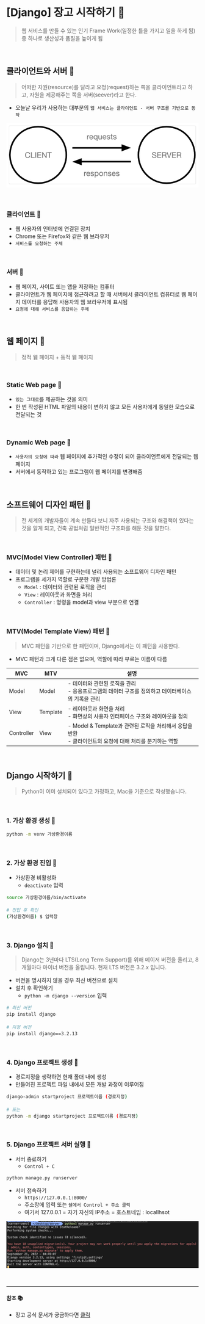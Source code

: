 # [Django] 장고 시작하기 📝

> 웹 서비스를 만들 수 있는 인기 Frame Work(일정한 틀을 가지고 일을 하게 됨) 중 하나로 생산성과 품질을 높이게 됨

<br />

## **클라이언트와 서버 💭**

> 어떠한 자원(resource)를 달라고 요청(request)하는 쪽을 클라이언트라고 하고, 자원을 제공해주는 쪽을 서버(seever)라고 한다.

- 오늘날 우리가 사용하는 대부분의 `웹 서비스는 클라이언트 - 서버 구조를 기반으로 동작`

![](./img/start-01.png)

<br />

### **클라이언트 📗**

- 웹 사용자의 인터넷에 연결된 장치
- Chrome 또는 Firefox와 같은 웹 브라우저
- `서비스를 요청하는 주체`

<br />

### **서버 📗**

- 웹 페이지, 사이트 또는 앱을 저장하는 컴퓨터
- 클라이언트가 웹 페이지에 접근하려고 할 때 서버에서 클라이언트 컴퓨터로 웹 페이지 데이터를 응답해 사용자의 웹 브라우저에 표시됨
- `요청에 대해 서비스를 응답하는 주체`

<br />

## **웹 페이지 💭**

> 정적 웹 페이지 + 동적 웹 페이지

<br />

### **Static Web page 📗**

- `있는 그대로`를 제공하는 것을 의미
- 한 번 작성된 HTML 파일의 내용이 변하지 않고 모든 사용자에게 동일한 모습으로 전달되는 것

<br />

### **Dynamic Web page 📗**

- `사용자의 요청에 따라` 웹 페이지에 추가적인 수정이 되어 클라이언트에게 전달되는 웹 페이지
- 서버에서 동작하고 있는 프로그램이 웹 페이지를 변경해줌

<br />

## **소프트웨어 디자인 패턴 💭**

> 전 세계의 개발자들이 계속 만들다 보니 자주 사용되는 구조와 해결책이 있다는 것을 알게 되고, 건축 공법처럼 일반적인 구조화를 해둔 것을 말한다.

<br />

### **MVC(Model View Controller) 패턴 📗**

- 데이터 및 논리 제어를 구현하는데 널리 사용되는 소프트웨어 디자인 패턴
- 프로그램을 세가지 역할로 구분한 개발 방법론
  - `Model` : 데이터와 관련된 로직을 관리
  - `View` : 레이아웃과 화면을 처리
  - `Controller` : 명령을 model과 view 부분으로 연결

<br />

### **MTV(Model Template View) 패턴 📗**

> MVC 패턴을 기반으로 한 패턴이며, Django에서는 이 패턴을 사용한다.

- MVC 패턴과 크게 다른 점은 없으며, 역할에 따라 부르는 이름이 다름

| MVC        | MTV      | 설명                                                                                                         |
| ---------- | -------- | ------------------------------------------------------------------------------------------------------------ |
| Model      | Model    | - 데이터와 관련된 로직을 관리<br />- 응용프로그램의 데이터 구조를 정의하고 데이터베이스의 기록을 관리        |
| View       | Template | - 레이아웃과 화면을 처리<br />- 화면상의 사용자 인터페이스 구조와 레이아웃을 정의                            |
| Controller | View     | - Model & Template과 관련된 로직을 처리해서 응답을 반환<br />- 클라이언트의 요청에 대해 처리를 분기하는 역할 |

<br />

## Django 시작하기 💭

> Python이 이미 설치되어 있다고 가정하고, Mac을 기준으로 작성했습니다.

<br />

### **1. 가상 환경 생성 📗**

```bash
python -m venv 가상환경이름
```

<br />

### **2. 가상 환경 진입 📗**

- 가상환경 비활성화
  - `deactivate` 입력

```bash
source 가상환경이름/bin/activate

# 진입 후 확인
(가상환경이름) $ 입력창
```

<br />

### **3. Django 설치 📗**

> Django는 3년마다 LTS(Long Term Support)를 위해 메이저 버전을 올리고, 8개월마다 마이너 버전을 올립니다. 현재 LTS 버전은 3.2.x 입니다.

- 버전을 명시하지 않을 경우 최신 버전으로 설치
- 설치 후 확인하기
  - `python -m django --version` 입력

```bash
# 최신 버전
pip install django

# 지정 버전
pip install django==3.2.13
```

<br />

### **4. Django 프로젝트 생성 📗**

- 경로지정을 생략하면 현재 폴더 내에 생성
- 만들어진 프로젝트 파일 내에서 모든 개발 과정이 이루어짐

```bash
django-admin startproject 프로젝트이름 (경로지정)

# 또는
python -m django startproject 프로젝트이름 (경로지정)
```

<br />

### **5. Django 프로젝트 서버 실행 📗**

- 서버 종료하기
  - `Control + C`

```bash
python manage.py runserver
```

- 서버 접속하기
  - `https://127.0.0.1:8000/`
  - 주소창에 입력 또는 `쉘에서 Control + 주소 클릭`
  - 여기서 127.0.0.1 = 자기 자신의 IP주소 = 호스트네임 : locallhsot

![](./img/start-02.png)

<br />

---

#### **참조 📚**

- 장고 공식 문서가 궁금하다면 [클릭](https://www.djangoproject.com/)

